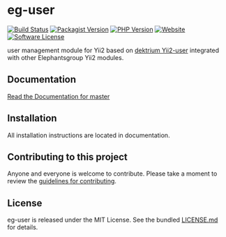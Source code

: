 # eg-user
[![Build Status](https://img.shields.io/travis/elephantsgroup/eg-user/master.svg?style=flat-square)](https://travis-ci.org/elephantsgroup/eg-user)
[![Packagist Version](https://img.shields.io/packagist/v/elephantsgroup/eg-user.svg?style=flat-square)](https://packagist.org/packages/elephantsgroup/eg-user)
[![PHP Version](https://img.shields.io/packagist/php-v/elephantsgroup/eg-user.svg?style=flat-square)](https://packagist.org/packages/elephantsgroup/eg-user)
[![Website](https://img.shields.io/website-up-down-green-red/http/shields.io.svg?label=my-website&style=flat-square)](http://elephantsgroup.com)
[![Software License](https://img.shields.io/badge/license-MIT-brightgreen.svg?style=flat-square)](LICENSE.md)

user management module for Yii2 based on [dektrium Yii2-user](https://github.com/dektrium/yii2-user) integrated with other Elephantsgroup Yii2 modules.

## Documentation

[Read the Documentation for master](docs/README.md)

## Installation

All installation instructions are located in documentation.

## Contributing to this project

Anyone and everyone is welcome to contribute. Please take a moment to
review the [guidelines for contributing](.github/CONTRIBUTING.md).

## License

eg-user is released under the MIT License. See the bundled [LICENSE.md](LICENSE.md)
for details.
